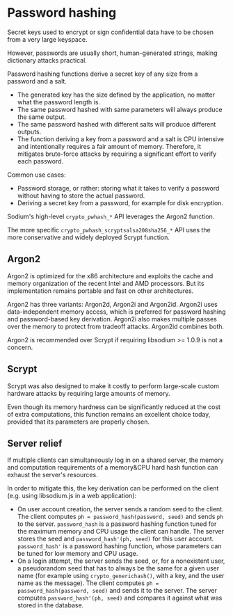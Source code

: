# Password hashing

Secret keys used to encrypt or sign confidential data have to be chosen from a
very large keyspace.

However, passwords are usually short, human-generated strings, making dictionary
attacks practical.

Password hashing functions derive a secret key of any size from a password and a
salt.

* The generated key has the size defined by the application, no matter what the
  password length is.
* The same password hashed with same parameters will always produce the same
  output.
* The same password hashed with different salts will produce different outputs.
* The function deriving a key from a password and a salt is CPU intensive and
  intentionally requires a fair amount of memory. Therefore, it mitigates
  brute-force attacks by requiring a significant effort to verify each password.

Common use cases:

* Password storage, or rather: storing what it takes to verify a password
  without having to store the actual password.
* Deriving a secret key from a password, for example for disk encryption.

Sodium's high-level `crypto_pwhash_*` API leverages the Argon2 function.

The more specific `crypto_pwhash_scryptsalsa208sha256_*` API uses the more
conservative and widely deployed Scrypt function.

## Argon2

Argon2 is optimized for the x86 architecture and exploits the cache and memory
organization of the recent Intel and AMD processors. But its implementation
remains portable and fast on other architectures.

Argon2 has three variants: Argon2d, Argon2i and Argon2id. Argon2i uses
data-independent memory access, which is preferred for password hashing and
password-based key derivation. Argon2i also makes multiple passes over the
memory to protect from tradeoff attacks. Argon2id combines both.

Argon2 is recommended over Scrypt if requiring libsodium >= 1.0.9 is not a
concern.

## Scrypt

Scrypt was also designed to make it costly to perform large-scale custom
hardware attacks by requiring large amounts of memory.

Even though its memory hardness can be significantly reduced at the cost of
extra computations, this function remains an excellent choice today, provided
that its parameters are properly chosen.

## Server relief

If multiple clients can simultaneously log in on a shared server, the memory and
computation requirements of a memory&CPU hard hash function can exhaust the
server's resources.

In order to mitigate this, the key derivation can be performed on the client
(e.g. using libsodium.js in a web application):

* On user account creation, the server sends a random seed to the client. The
  client computes `ph = password_hash(password, seed)` and sends `ph` to the
  server. `password_hash` is a password hashing function tuned for the maximum
  memory and CPU usage the client can handle. The server stores the seed and
  `password_hash'(ph, seed)` for this user account. `password_hash'` is a
  password hashing function, whose parameters can be tuned for low memory and
  CPU usage.
* On a login attempt, the server sends the seed, or, for a nonexistent user, a
  pseudorandom seed that has to always be the same for a given user name (for
  example using `crypto_generichash()`, with a key, and the user name as the
  message). The client computes `ph = password_hash(password, seed)` and sends
  it to the server. The server computes `password_hash'(ph, seed)` and compares
  it against what was stored in the database.
